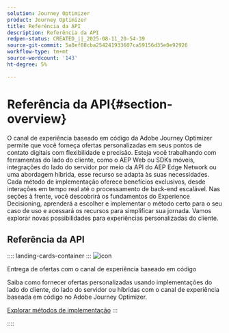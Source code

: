 ```yaml
---
solution: Journey Optimizer
product: Journey Optimizer
title: Referência da API
description: Referência da API
redpen-status: CREATED_||_2025-08-11_20-54-39
source-git-commit: 5a8ef88cba254241933607ca59156d35e0e92926
workflow-type: tm+mt
source-wordcount: '143'
ht-degree: 5%

---
```



# Referência da API{#section-overview}

O canal de experiência baseado em código da Adobe Journey Optimizer permite que você forneça ofertas personalizadas em seus pontos de contato digitais com flexibilidade e precisão. Esteja você trabalhando com ferramentas do lado do cliente, como o AEP Web ou SDKs móveis, integrações do lado do servidor por meio da API do AEP Edge Network ou uma abordagem híbrida, esse recurso se adapta às suas necessidades. Cada método de implementação oferece benefícios exclusivos, desde interações em tempo real até o processamento de back-end escalável. Nas seções à frente, você descobrirá os fundamentos do Experience Decisioning, aprenderá a escolher e implementar o método certo para o seu caso de uso e acessará os recursos para simplificar sua jornada. Vamos explorar novas possibilidades para experiências personalizadas do cliente.

## Referência da API

:::: landing-cards-container
:::
![icon](https://cdn.experienceleague.adobe.com/icons/code-branch.svg)

Entrega de ofertas com o canal de experiência baseado em código

Saiba como fornecer ofertas personalizadas usando implementações do lado do cliente, do lado do servidor ou híbridas com o canal de experiência baseada em código no Adobe Journey Optimizer.

[Explorar métodos de implementação](../using/experience-decisioning/api-reference/deliver.md)
:::

::::
